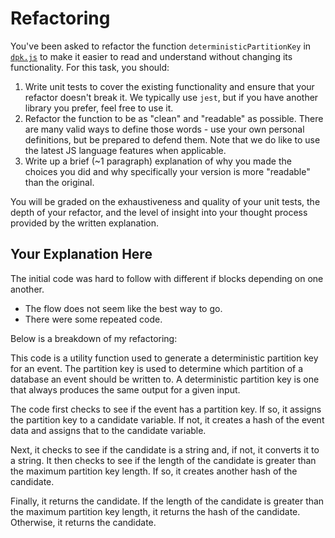 # Refactoring

You've been asked to refactor the function `deterministicPartitionKey` in [`dpk.js`](dpk.js) to make it easier to read and understand without changing its functionality. For this task, you should:

1. Write unit tests to cover the existing functionality and ensure that your refactor doesn't break it. We typically use `jest`, but if you have another library you prefer, feel free to use it.
2. Refactor the function to be as "clean" and "readable" as possible. There are many valid ways to define those words - use your own personal definitions, but be prepared to defend them. Note that we do like to use the latest JS language features when applicable.
3. Write up a brief (~1 paragraph) explanation of why you made the choices you did and why specifically your version is more "readable" than the original.

You will be graded on the exhaustiveness and quality of your unit tests, the depth of your refactor, and the level of insight into your thought process provided by the written explanation.

## Your Explanation Here
The initial code was hard to follow with different if blocks depending on one another.
- The flow does not seem like the best way to go.
- There were some repeated code. 






Below is a breakdown of my refactoring:

This code is a utility function used to generate a deterministic partition key for an event.
 The partition key is used to determine which partition of a database an event should be written to.
 A deterministic partition key is one that always produces the same output for a given input.


The code first checks to see if the event has a partition key. 
If so, it assigns the partition key to a candidate variable. 
If not, it creates a hash of the event data and assigns that to the candidate variable.

Next, it checks to see if the candidate is a string and, if not, it converts it to a string. 
It then checks to see if the length of the candidate is greater than the maximum partition key length. 
If so, it creates another hash of the candidate.

Finally, it returns the candidate. 
If the length of the candidate is greater than the maximum partition key length, 
it returns the hash of the candidate. 
Otherwise, it returns the candidate.
